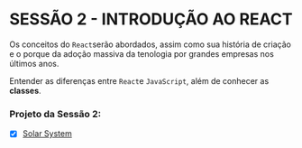 # SESSÃO 2 - INTRODUÇÃO AO REACT

Os conceitos do `React`serão abordados, assim como sua história de criação e o porque da adoção massiva da tenologia por grandes empresas nos últimos anos.

Entender as diferenças entre `React`e `JavaScript`, além de conhecer as **classes**.


### Projeto da Sessão 2:

- [x] [Solar System]()